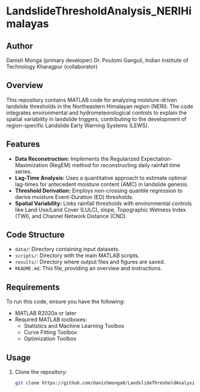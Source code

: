# LandslideThresholdAnalysis_NERIHimalayas
## Author
Danish Monga (primary developer)
Dr. Poulomi Ganguli, Indian Institute of Technology Kharagpur (collaborator)
## Overview

This repository contains MATLAB code for analyzing moisture-driven landslide thresholds in the Northeastern Himalayan region (NERI). The code integrates environmental and hydrometeorological controls to explain the spatial variability in landslide triggers, contributing to the development of region-specific Landslide Early Warning Systems (LEWS).

## Features

- **Data Reconstruction:** Implements the Regularized Expectation-Maximization (RegEM) method for reconstructing daily rainfall time series.
- **Lag-Time Analysis:** Uses a quantitative approach to estimate optimal lag-times for antecedent moisture content (AMC) in landslide genesis.
- **Threshold Derivation:** Employs non-crossing quantile regression to derive moisture Event-Duration (ED) thresholds.
- **Spatial Variability:** Links rainfall thresholds with environmental controls like Land Use/Land Cover (LULC), slope, Topographic Wetness Index (TWI), and Channel Network Distance (CND).

## Code Structure

- `data/`: Directory containing input datasets.
- `scripts/`: Directory with the main MATLAB scripts.
- `results/`: Directory where output files and figures are saved.
- `README.md`: This file, providing an overview and instructions.

## Requirements

To run this code, ensure you have the following:

- MATLAB R2020a or later
- Required MATLAB toolboxes:
  - Statistics and Machine Learning Toolbox
  - Curve Fitting Toolbox
  - Optimization Toolbox

## Usage

1. Clone the repository:
   ```bash
   git clone https://github.com/danishmonga8/LandslideThresholdAnalysis_NERIHimalayas.git


